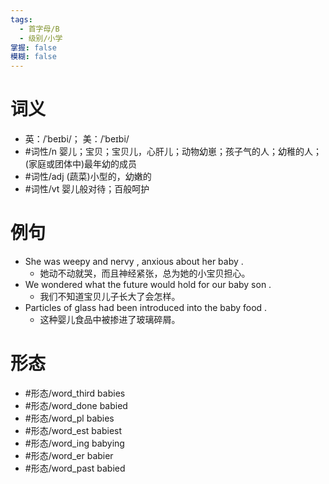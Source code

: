 ```yaml
---
tags:
  - 首字母/B
  - 级别/小学
掌握: false
模糊: false
---
```

# 词义
- 英：/ˈbeɪbi/； 美：/ˈbeɪbi/
- #词性/n  婴儿；宝贝；宝贝儿，心肝儿；动物幼崽；孩子气的人；幼稚的人；(家庭或团体中)最年幼的成员
- #词性/adj  (蔬菜)小型的，幼嫩的
- #词性/vt  婴儿般对待；百般呵护
# 例句
- She was weepy and nervy , anxious about her baby .
	- 她动不动就哭，而且神经紧张，总为她的小宝贝担心。
- We wondered what the future would hold for our baby son .
	- 我们不知道宝贝儿子长大了会怎样。
- Particles of glass had been introduced into the baby food .
	- 这种婴儿食品中被掺进了玻璃碎屑。
# 形态
- #形态/word_third babies
- #形态/word_done babied
- #形态/word_pl babies
- #形态/word_est babiest
- #形态/word_ing babying
- #形态/word_er babier
- #形态/word_past babied
